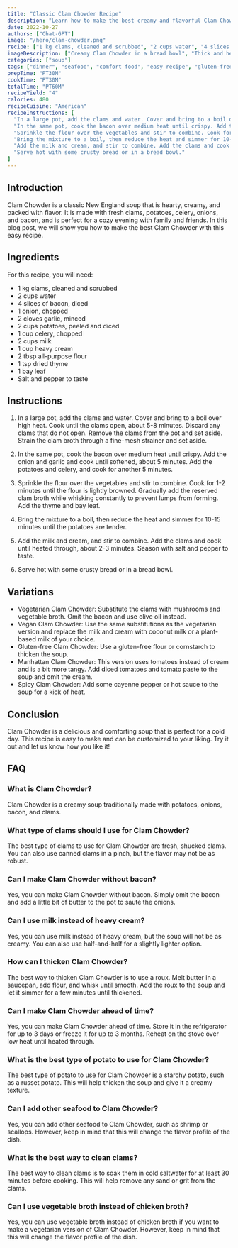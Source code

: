 ```yaml
---
title: "Classic Clam Chowder Recipe"
description: "Learn how to make the best creamy and flavorful Clam Chowder with this easy recipe. Perfect for a cozy evening with family and friends."
date: 2022-10-27
authors: ["Chat-GPT"]
image: "/hero/clam-chowder.png"
recipe: ["1 kg clams, cleaned and scrubbed", "2 cups water", "4 slices of bacon, diced", "1 onion, chopped", "2 cloves garlic, minced", "2 cups potatoes, peeled and diced", "1 cup celery, chopped", "2 cups milk", "1 cup heavy cream", "2 tbsp all-purpose flour", "1 tsp dried thyme", "1 bay leaf", "Salt and pepper to taste"]
imageDescription: ["Creamy Clam Chowder in a bread bowl", "Thick and hearty soup with bacon and potatoes", "A bowl of chowder with a spoon", "Chowder cooking in a pot"]
categories: ["soup"]
tags: ["dinner", "seafood", "comfort food", "easy recipe", "gluten-free"]
prepTime: "PT30M"
cookTime: "PT30M"
totalTime: "PT60M"
recipeYield: "4"
calories: 480
recipeCuisine: "American"
recipeInstructions: [
  "In a large pot, add the clams and water. Cover and bring to a boil over high heat. Cook until the clams open, about 5-8 minutes. Discard any clams that do not open. Remove the clams from the pot and set aside. Strain the clam broth through a fine-mesh strainer and set aside.",
  "In the same pot, cook the bacon over medium heat until crispy. Add the onion and garlic and cook until softened, about 5 minutes. Add the potatoes and celery, and cook for another 5 minutes.",
  "Sprinkle the flour over the vegetables and stir to combine. Cook for 1-2 minutes until the flour is lightly browned. Gradually add the reserved clam broth while whisking constantly to prevent lumps from forming. Add the thyme and bay leaf.",
  "Bring the mixture to a boil, then reduce the heat and simmer for 10-15 minutes until the potatoes are tender.",
  "Add the milk and cream, and stir to combine. Add the clams and cook until heated through, about 2-3 minutes. Season with salt and pepper to taste.",
  "Serve hot with some crusty bread or in a bread bowl."
]
---
```


## Introduction

Clam Chowder is a classic New England soup that is hearty, creamy, and packed with flavor. It is made with fresh clams, potatoes, celery, onions, and bacon, and is perfect for a cozy evening with family and friends. In this blog post, we will show you how to make the best Clam Chowder with this easy recipe.

## Ingredients

For this recipe, you will need:

- 1 kg clams, cleaned and scrubbed
- 2 cups water
- 4 slices of bacon, diced
- 1 onion, chopped
- 2 cloves garlic, minced
- 2 cups potatoes, peeled and diced
- 1 cup celery, chopped
- 2 cups milk
- 1 cup heavy cream
- 2 tbsp all-purpose flour
- 1 tsp dried thyme
- 1 bay leaf
- Salt and pepper to taste

## Instructions

1. In a large pot, add the clams and water. Cover and bring to a boil over high heat. Cook until the clams open, about 5-8 minutes. Discard any clams that do not open. Remove the clams from the pot and set aside. Strain the clam broth through a fine-mesh strainer and set aside.

2. In the same pot, cook the bacon over medium heat until crispy. Add the onion and garlic and cook until softened, about 5 minutes. Add the potatoes and celery, and cook for another 5 minutes.

3. Sprinkle the flour over the vegetables and stir to combine. Cook for 1-2 minutes until the flour is lightly browned. Gradually add the reserved clam broth while whisking constantly to prevent lumps from forming. Add the thyme and bay leaf.

4. Bring the mixture to a boil, then reduce the heat and simmer for 10-15 minutes until the potatoes are tender.

5. Add the milk and cream, and stir to combine. Add the clams and cook until heated through, about 2-3 minutes. Season with salt and pepper to taste.

6. Serve hot with some crusty bread or in a bread bowl.

## Variations

- Vegetarian Clam Chowder: Substitute the clams with mushrooms and vegetable broth. Omit the bacon and use olive oil instead.
- Vegan Clam Chowder: Use the same substitutions as the vegetarian version and replace the milk and cream with coconut milk or a plant-based milk of your choice.
- Gluten-free Clam Chowder: Use a gluten-free flour or cornstarch to thicken the soup.
- Manhattan Clam Chowder: This version uses tomatoes instead of cream and is a bit more tangy. Add diced tomatoes and tomato paste to the soup and omit the cream.
- Spicy Clam Chowder: Add some cayenne pepper or hot sauce to the soup for a kick of heat.

## Conclusion

Clam Chowder is a delicious and comforting soup that is perfect for a cold day. This recipe is easy to make and can be customized to your liking. Try it out and let us know how you like it!

## FAQ

### What is Clam Chowder?

Clam Chowder is a creamy soup traditionally made with potatoes, onions, bacon, and clams.

### What type of clams should I use for Clam Chowder?

The best type of clams to use for Clam Chowder are fresh, shucked clams. You can also use canned clams in a pinch, but the flavor may not be as robust.

### Can I make Clam Chowder without bacon?

Yes, you can make Clam Chowder without bacon. Simply omit the bacon and add a little bit of butter to the pot to sauté the onions.

### Can I use milk instead of heavy cream?

Yes, you can use milk instead of heavy cream, but the soup will not be as creamy. You can also use half-and-half for a slightly lighter option.

### How can I thicken Clam Chowder?

The best way to thicken Clam Chowder is to use a roux. Melt butter in a saucepan, add flour, and whisk until smooth. Add the roux to the soup and let it simmer for a few minutes until thickened.

### Can I make Clam Chowder ahead of time?

Yes, you can make Clam Chowder ahead of time. Store it in the refrigerator for up to 3 days or freeze it for up to 3 months. Reheat on the stove over low heat until heated through.

### What is the best type of potato to use for Clam Chowder?

The best type of potato to use for Clam Chowder is a starchy potato, such as a russet potato. This will help thicken the soup and give it a creamy texture.

### Can I add other seafood to Clam Chowder?

Yes, you can add other seafood to Clam Chowder, such as shrimp or scallops. However, keep in mind that this will change the flavor profile of the dish.

### What is the best way to clean clams?

The best way to clean clams is to soak them in cold saltwater for at least 30 minutes before cooking. This will help remove any sand or grit from the clams.

### Can I use vegetable broth instead of chicken broth?

Yes, you can use vegetable broth instead of chicken broth if you want to make a vegetarian version of Clam Chowder. However, keep in mind that this will change the flavor profile of the dish.